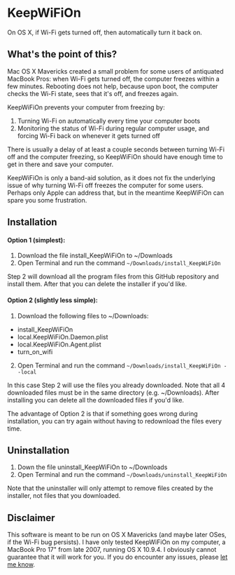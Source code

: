 KeepWiFiOn
==========

On OS X, if Wi-Fi gets turned off, then automatically turn it back on.

## What's the point of this?
Mac OS X Mavericks created a small problem for some users of antiquated MacBook Pros: when Wi-Fi gets turned off, the computer freezes within a few minutes.  Rebooting does not help, because upon boot, the computer checks the Wi-Fi state, sees that it's off, and freezes again.

KeepWiFiOn prevents your computer from freezing by:

1. Turning Wi-Fi on automatically every time your computer boots
2. Monitoring the status of Wi-Fi during regular computer usage, and forcing Wi-Fi back on whenever it gets turned off

There is usually a delay of at least a couple seconds between turning Wi-Fi off and the computer freezing, so KeepWiFiOn should have enough time to get in there and save your computer.

KeepWiFiOn is only a band-aid solution, as it does not fix the underlying issue of why turning Wi-Fi off freezes the computer for some users.  Perhaps only Apple can address that, but in the meantime KeepWiFiOn can spare you some frustration.

## Installation

#### Option 1 (simplest):

1. Download the file install_KeepWiFiOn to ~/Downloads
2. Open Terminal and run the command `~/Downloads/install_KeepWiFiOn`

Step 2 will download all the program files from this GitHub repository and install them.  After that you can delete the installer if you'd like.

#### Option 2 (slightly less simple):

1. Download the following files to ~/Downloads:
  * install_KeepWiFiOn
  * local.KeepWiFiOn.Daemon.plist
  * local.KeepWiFiOn.Agent.plist
  * turn_on_wifi
2. Open Terminal and run the command `~/Downloads/install_KeepWiFiOn --local`

In this case Step 2 will use the files you already downloaded.  Note that all 4 downloaded files must be in the same directory (e.g. ~/Downloads).  After installing you can delete all the downloaded files if you'd like.

The advantage of Option 2 is that if something goes wrong during installation, you can try again without having to redownload the files every time.

## Uninstallation

1. Down the file uninstall_KeepWiFiOn to ~/Downloads
2. Open Terminal and run the command `~/Downloads/uninstall_KeepWiFiOn`

Note that the uninstaller will only attempt to remove files created by the installer, not files that you downloaded.

## Disclaimer

This software is meant to be run on OS X Mavericks (and maybe later OSes, if the Wi-Fi bug persists).  I have only tested KeepWiFiOn on my computer, a MacBook Pro 17" from late 2007, running OS X 10.9.4.  I obviously cannot guarantee that it will work for you.  If you do encounter any issues, please [let me know][issue].

[installer]: https://raw.githubusercontent.com/dmuenz/KeepWiFiOn/master/install_KeepWiFiOn
[uninstaller]: https://raw.githubusercontent.com/dmuenz/KeepWiFiOn/master/uninstall_KeepWiFiOn
[daemon]: https://raw.githubusercontent.com/dmuenz/KeepWiFiOn/master/local.KeepWiFiOn.Daemon.plist
[agent]: https://raw.githubusercontent.com/dmuenz/KeepWiFiOn/master/local.KeepWiFiOn.Agent.plist
[script]: https://raw.githubusercontent.com/dmuenz/KeepWiFiOn/master/turn_on_wifi
[issue]: https://github.com/dmuenz/KeepWiFiOn/issues/new
